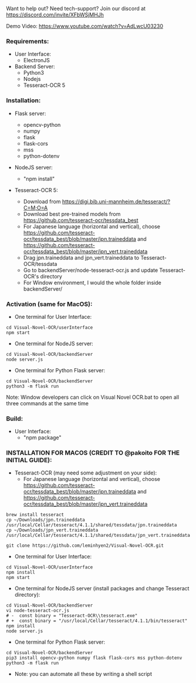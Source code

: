 Want to help out? 
Need tech-support?
Join our discord at https://discord.com/invite/XFbWSjMHJh

Demo Video:
https://www.youtube.com/watch?v=AdLwcU03230

### Requirements: 
- User Interface:
  - ElectronJS 
- Backend Server:
  - Python3
  - Nodejs 
  - Tesseract-OCR 5

### Installation:
- Flask server:
  - opencv-python
  - numpy
  - flask
  - flask-cors
  - mss 
  - python-dotenv

- NodeJS server:
  - "npm install"

- Tesseract-OCR 5:
  - Download from https://digi.bib.uni-mannheim.de/tesseract/?C=M;O=A
  - Download best pre-trained models from https://github.com/tesseract-ocr/tessdata_best
  - For Japanese language (horizontal and vertical), choose https://github.com/tesseract-ocr/tessdata_best/blob/master/jpn.traineddata and https://github.com/tesseract-ocr/tessdata_best/blob/master/jpn_vert.traineddata
  - Drag jpn.traineddata and jpn_vert.traineddata to Tesseract-OCR/tessdata
  - Go to backendServer/node-tesseract-ocr.js and update Tesseract-OCR's directory
  - For Window environment, I would the whole folder inside backendServer/

### Activation (same for MacOS): 
- One terminal for User Interface:
```
cd Visual-Novel-OCR/userInterface
npm start
```

- One terminal for NodeJS server:
```
cd Visual-Novel-OCR/backendServer
node server.js
```

- One terminal for Python Flask server:
```
cd Visual-Novel-OCR/backendServer
python3 -m flask run
```

Note: Window developers can click on Visual Novel OCR.bat to open all three commands at the same time

### Build: 
- User Interface:
  - "npm package" 

### INSTALLATION FOR MACOS (CREDIT TO @pakoito FOR THE INITIAL GUIDE): 
- Tesseract-OCR (may need some adjustment on your side):
  - For Japanese language (horizontal and vertical), choose https://github.com/tesseract-ocr/tessdata_best/blob/master/jpn.traineddata and https://github.com/tesseract-ocr/tessdata_best/blob/master/jpn_vert.traineddata

```
brew install tesseract
cp ~/Downloads/jpn.traineddata /usr/local/Cellar/tesseract/4.1.1/shared/tessdata/jpn.traineddata
cp ~/Downloads/jpn_vert.traineddata /usr/local/Cellar/tesseract/4.1.1/shared/tessdata/jpn_vert.traineddata
```

```
git clone https://github.com/leminhyen2/Visual-Novel-OCR.git
```
- One terminal for User Interface:
```
cd Visual-Novel-OCR/userInterface
npm install
npm start
```

- One terminal for NodeJS server (install packages and change Tesseract directory):
```
cd Visual-Novel-OCR/backendServer
vi node-tesseract-ocr.js
# -  const binary = "Tesseract-OCR\\tesseract.exe"
# +  const binary = "/usr/local/Cellar/tesseract/4.1.1/bin/tesseract"
npm install
node server.js
```

- One terminal for Python Flask server:
```
cd Visual-Novel-OCR/backendServer
pip3 install opencv-python numpy flask flask-cors mss python-dotenv
python3 -m flask run
```

- Note: you can automate all these by writing a shell script
